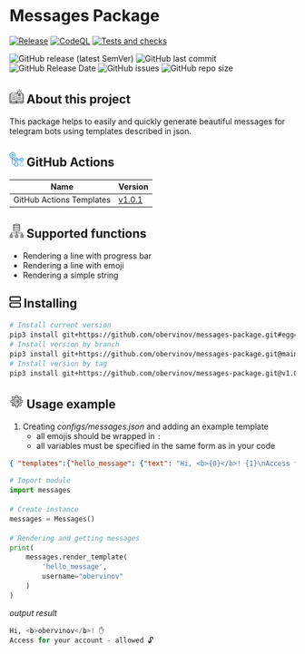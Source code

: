 # Messages Package
[![Release](https://github.com/obervinov/messages-package/actions/workflows/release.yml/badge.svg)](https://github.com/obervinov/messages-package/actions/workflows/release.yml)
[![CodeQL](https://github.com/obervinov/messages-package/actions/workflows/github-code-scanning/codeql/badge.svg)](https://github.com/obervinov/messages-package/actions/workflows/github-code-scanning/codeql)
[![Tests and checks](https://github.com/obervinov/messages-package/actions/workflows/tests.yml/badge.svg?branch=main&event=pull_request)](https://github.com/obervinov/messages-package/actions/workflows/tests.yml)

![GitHub release (latest SemVer)](https://img.shields.io/github/v/release/obervinov/messages-package?style=for-the-badge)
![GitHub last commit](https://img.shields.io/github/last-commit/obervinov/messages-package?style=for-the-badge)
![GitHub Release Date](https://img.shields.io/github/release-date/obervinov/messages-package?style=for-the-badge)
![GitHub issues](https://img.shields.io/github/issues/obervinov/messages-package?style=for-the-badge)
![GitHub repo size](https://img.shields.io/github/repo-size/obervinov/messages-package?style=for-the-badge)

## <img src="https://github.com/obervinov/_templates/blob/main/icons/book.png" width="25" title="about"> About this project
This package helps to easily and quickly generate beautiful messages for telegram bots using templates described in json.

## <img src="https://github.com/obervinov/_templates/blob/main/icons/github-actions.png" width="25" title="github-actions"> GitHub Actions
| Name  | Version |
| ------------------------ | ----------- |
| GitHub Actions Templates | [v1.0.1](https://github.com/obervinov/_templates/tree/v1.0.1) |


## <img src="https://github.com/obervinov/_templates/blob/main/icons/requirements.png" width="25" title="functions"> Supported functions
- Rendering a line with progress bar
- Rendering a line with emoji
- Rendering a simple string

## <img src="https://github.com/obervinov/_templates/blob/main/icons/stack2.png" width="20" title="install"> Installing
```bash
# Install current version
pip3 install git+https://github.com/obervinov/messages-package.git#egg=vault
# Install version by branch
pip3 install git+https://github.com/obervinov/messages-package.git@main#egg=vault
# Install version by tag
pip3 install git+https://github.com/obervinov/messages-package.git@v1.0.0#egg=vault
```

## <img src="https://github.com/obervinov/_templates/blob/main/icons/config.png" width="25" title="usage"> Usage example
1. Creating _configs/messages.json_ and adding an example template
   - all emojis should be wrapped in `:`
   - all variables must be specified in the same form as in your code
```json
{ "templates":{"hello_message": {"text": "Hi, <b>{0}</b>! {1}\nAccess for your account - allowed {2}", "args": ["username", ":raised_hand:", ":unlocked:"]}}}
```

```python
# Import module
import messages

# Create instance
messages = Messages()

# Rendering and getting messages
print(
    messages.render_template(
        'hello_message',
        username="obervinov"
    )
)
```

_output result_
```python
Hi, <b>obervinov</b>! ✋
Access for your account - allowed 🔓
```


